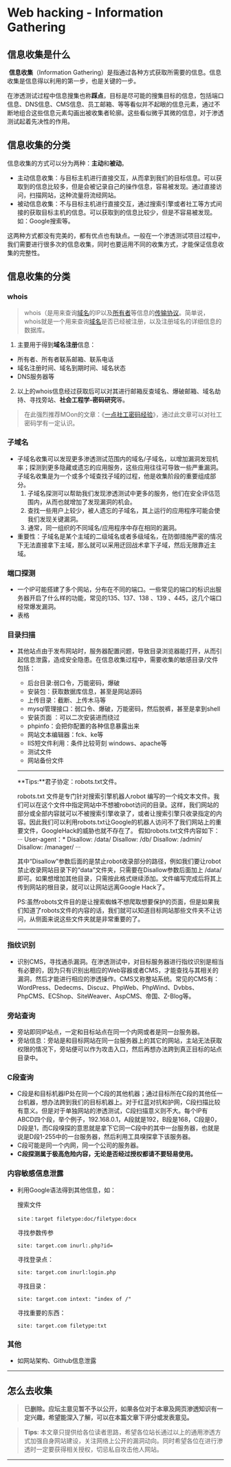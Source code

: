 # Web hacking - Information Gathering



## 信息收集是什么

​	**信息收集**（Information Gathering）是指通过各种方式获取所需要的信息。信息收集是信息得以利用的第一步，也是关键的一步。

​	在渗透测试过程中信息搜集也称**踩点**，目标是尽可能的搜集目标的信息，包括端口信息、DNS信息、CMS信息、员工邮箱、等等看似并不起眼的信息元素，通过不断地组合这些信息元素勾画出被收集者轮廓。这些看似微乎其微的信息，对于渗透测试起着先决性的作用。

## 信息收集的分类

信息收集的方式可以分为两种：**主动**和**被动**。

- 主动信息收集：与目标主机进行直接交互，从而拿到我们的目标信息。可以获取到的信息比较多，但是会被记录自己的操作信息，容易被发现。通过直接访问，扫描网站，这种流量将流经网站。
- 被动信息收集：不与目标主机进行直接交互，通过搜索引擎或者社工等方式间接的获取目标主机的信息。可以获取到的信息比较少，但是不容易被发现。如：Google搜索等。

这两种方式都没有完美的，都有优点也有缺点。一般在一个渗透测试项目过程中，我们需要进行很多次的信息收集，同时也要运用不同的收集方式，才能保证信息收集的完整性。

## 信息收集的分类

### whois

>whois（是用来查询[域名](https://baike.baidu.com/item/域名/86062)的IP以及[所有者](https://baike.baidu.com/item/所有者/2193463)等信息的[传输协议](https://baike.baidu.com/item/传输协议/8048821)。简单说，whois就是一个用来查询[域名](https://baike.baidu.com/item/域名/86062)是否已经被注册，以及注册域名的详细信息的数据库。

1. 主要用于得到**域名注册**信息：

- 所有者、所有者联系邮箱、联系电话
- 域名注册时间、域名到期时间、域名状态
- DNS服务器等

2. 以上的whois信息经过获取后可以对其进行邮箱反查域名、爆破邮箱、域名劫持、寻找旁站、**社会工程学-密码研究**等。

> 在此强烈推荐MOon的文章：《[一点社工密码经验](https://blog.csdn.net/nzjdsds/article/details/87979857)》，通过此文章可以对社工密码学有一定认识。

### 子域名

- 子域名收集可以发现更多渗透测试范围内的域名/子域名，以增加漏洞发现机率；探测到更多隐藏或遗忘的应用服务，这些应用往往可导致一些严重漏洞。子域名收集是为一个或多个域查找子域的过程，他是收集阶段的重要组成部分。
  1. 子域名探测可以帮助我们发现渗透测试中更多的服务，他们在安全评估范围内，从而也就增加了发现漏洞的机会。
  2. 查找一些用户上较少，被人遗忘的子域名，其上运行的应用程序可能会使我们发现关键漏洞。
  3. 通常，同一组织的不同域名/应用程序中存在相同的漏洞。
- 重要性：子域名是某个主域的二级域名或者多级域名，在防御措施严密的情况下无法直接拿下主域，那么就可以采用迂回战术拿下子域，然后无限靠近主域。

### 端口探测

- 一个IP可能搭建了多个网站，分布在不同的端口。一些常见的端口的标识出服务器开启了什么样的功能，常见的135、137、138 、139 、445，这几个端口经常爆发漏洞。
- 表格



### 目录扫描

- 其他站点由于发布网站时，服务器配置问题，导致目录浏览器能打开，从而引起信息泄露，造成安全隐患。在信息收集过程中，需要收集的敏感目录/文件包括：

  - 后台目录:弱口令，万能密码，爆破
  - 安装包：获取数据库信息，甚至是网站源码
  - 上传目录：截断、上传木马等
  - mysql管理接口：弱口令、爆破，万能密码，然后脱裤，甚至是拿到shell
  - 安装页面 ：可以二次安装进而绕过
  - phpinfo：会把你配置的各种信息暴露出来
  - 网站文本编辑器：fck、ke等
  - IIS短文件利用：条件比较苛刻 windows、apache等
  - 测试文件
  - 网站备份文件

  ---

  **Tips:**君子协定：robots.txt文件。

  robots.txt 文件是专门针对搜索引擎机器人robot 编写的一个纯文本文件。我们可以在这个文件中指定网站中不想被robot访问的目录。这样，我们网站的部分或全部内容就可以不被搜索引擎收录了，或者让搜索引擎只收录指定的内容。因此我们可以利用robots.txt让Google的机器人访问不了我们网站上的重要文件，GoogleHack的威胁也就不存在了。
  假如robots.txt文件内容如下：
  ···
  User-agent：*
  Disallow: /data/
  Disallow: /db/
  Disallow: /admin/
  Disallow: /manager/
  ···

  其中“Disallow”参数后面的是禁止robot收录部分的路径，例如我们要让robot禁止收录网站目录下的“data”文件夹，只需要在Disallow参数后面加上 /data/ 即可。如果想增加其他目录，只需按此格式继续添加。文件编写完成后将其上传到网站的根目录，就可以让网站远离Google Hack了。

  PS:虽然robots文件目的是让搜索蜘蛛不想爬取想要保护的页面，但是如果我们知道了robots文件的内容的话，我们就可以知道目标网站那些文件夹不让访问，从侧面来说这些文件夹就是非常重要的了。

  ---

### 指纹识别

- 识别CMS，寻找通杀漏洞。在渗透测试中，对目标服务器进行指纹识别是相当有必要的，因为只有识别出相应的Web容器或者CMS，才能查找与其相关的漏洞，然后才能进行相应的渗透操作。CMS又称整站系统。常见的CMS有：WordPress、Dedecms、Discuz、PhpWeb、PhpWind、Dvbbs、PhpCMS、ECShop、SiteWeaver、AspCMS、帝国、Z-Blog等。

### 旁站查询

- 旁站即同IP站点，一定和目标站点在同一个内网或者是同一台服务器。
- 旁站信息：旁站是和目标网站在同一台服务器上的其它的网站，主站无法获取权限的情况下，旁站便可以作为攻击入口，然后再想办法跨到真正目标的站点目录中。

### C段查询

- C段是和目标机器IP处在同一个C段的其他机器；通过目标所在C段的其他任一台机器，想办法跨到我们的目标机器上。对于红蓝对抗和护网，C段扫描比较有意义。但是对于单独网站的渗透测试，C段扫描意义则不大。每个IP有ABCD四个段，举个例子，192.168.0.1，A段就是192，B段是168，C段是0，D段是1，而C段嗅探的意思就是拿下它同一C段中的其中一台服务器，也就是说是D段1-255中的一台服务器，然后利用工具嗅探拿下该服务器。
- C段可能是同一个内网，同一个公司的服务器。
- **C段探测属于极高危险内容，无论是否经过授权都请不要轻易使用。**

### 内容敏感信息泄露

- 利用Google语法得到其他信息，如：

  搜索文件

  ```site：target filetype:doc/filetype:docx```

  寻找参数传参

  ```site: target.com inurl:.php?id=```

  寻找登录点：

  ```site: target.com inurl:login.php```

  寻找目录：

  ```site: target.com intext: "index of /"```

  寻找重要的东西：

  ```site: target.com filetype:txt```

### 其他

- 如网站架构、Github信息泄露

---

## 怎么去收集

> **已删除。应坛主意见暂不予以公开，如果各位对于本章及网页渗透知识有一定兴趣，希望能深入了解，可以在本篇文章下评分或发表意见。**

>**Tips**: 本文章只提供给各位读者思路，希望各位站长通过以上的通用渗透方式加强自身网站建设，关注网络上公开的漏洞动向。同时希望各位在进行渗透时一定要获得相关授权，切忌私自攻击他人网站。

---



